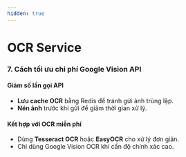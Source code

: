 ```yaml
---
hidden: true
---
```


# OCR Service

### **7. Cách tối ưu chi phí Google Vision API**

#### **Giảm số lần gọi API**

* **Lưu cache OCR** bằng Redis để tránh gửi ảnh trùng lặp.
* **Nén ảnh** trước khi gửi để giảm thời gian xử lý.

#### **Kết hợp với OCR miễn phí**

* Dùng **Tesseract OCR** hoặc **EasyOCR** cho xử lý đơn giản.
* Chỉ dùng Google Vision OCR khi cần độ chính xác cao.
